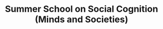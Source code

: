 ---
dateStart: 2008-06-28
dateEnd: 2008-07-06
title: "Summer School on Social Cognition (Minds and Societies)"
venue: "Institute of Cognitive Sciences (ISC), Université du Québec"
organizer: "Stevan Harnad, Guillaume Chicoisne"
credit: "Places & Spaces"
city: "Montréal"
state:
country: Canada
pdfLink: 20080628-summer-social-cognition.pdf
venueImages:
 - sm: image01.sm.jpg
   lg: image01.lg.jpg
 - sm: image02.sm.jpg
   lg: image02.lg.jpg
---